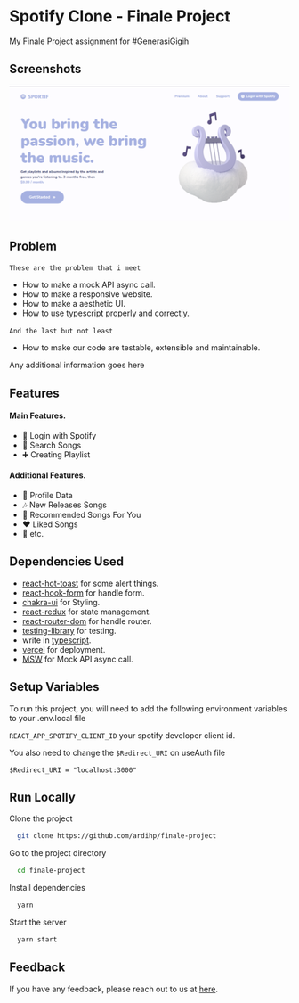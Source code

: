 
# Spotify Clone - Finale Project

My Finale Project assignment for #GenerasiGigih

## Screenshots

![App Screenshot](https://github.com/ardihp/finale-project/blob/main/public/images/readme.png)

## Problem

`These are the problem that i meet`
- How to make a mock API async call.
- How to make a responsive website.
- How to make a aesthetic UI.
- How to use typescript properly and correctly.

`And the last but not least`
- How to make our code are testable, extensible and maintainable.

Any additional information goes here

  ## Features

#### Main Features.
- 🔐 Login with Spotify
- 🔎 Search Songs
- ➕ Creating Playlist
#### Additional Features.
- 👀 Profile Data
- 🎶 New Releases Songs
- 📔 Recommended Songs For You
- ❤ Liked Songs
- 💫 etc.
  
## Dependencies Used

- [react-hot-toast](https://react-hot-toast.com) for some alert things.
- [react-hook-form](https://react-hook-form.com) for handle form.
- [chakra-ui](https://chakra-ui.com) for Styling.
- [react-redux](https://react-redux.js.org) for state management.
- [react-router-dom](https://reactrouter.com/web/guides/quick-start) for handle router.
- [testing-library](https://testing-library.com) for testing.
- write in [typescript](https://typescriptlang.org/).
- [vercel](https://vercel.com) for deployment.
- [MSW](https://mswjs.io) for Mock API async call.

## Setup Variables

To run this project, you will need to add the following environment variables to your .env.local file

`REACT_APP_SPOTIFY_CLIENT_ID` your spotify developer client id.

You also need to change the `$Redirect_URI` on useAuth file

    $Redirect_URI = "localhost:3000"

  
## Run Locally

Clone the project

```bash
  git clone https://github.com/ardihp/finale-project
```

Go to the project directory

```bash
  cd finale-project
```

Install dependencies

```bash
  yarn
```

Start the server

```bash
  yarn start
```

  
## Feedback

If you have any feedback, please reach out to us at [here](https://github.com/ardihp/finale-project/issues).

  
